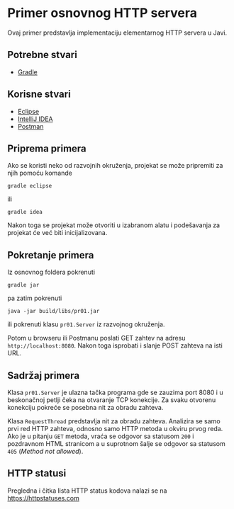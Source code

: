 # Primer osnovnog HTTP servera

Ovaj primer predstavlja implementaciju elementarnog HTTP servera u Javi.

## Potrebne stvari

* [Gradle](https://gradle.org)

## Korisne stvari

* [Eclipse](https://www.eclipse.org)
* [IntelliJ IDEA](https://www.jetbrains.com/idea/)
* [Postman](https://www.getpostman.com)

## Priprema primera

Ako se koristi neko od razvojnih okruženja, projekat se može pripremiti za njih pomoću komande

`gradle eclipse`

ili

`gradle idea`

Nakon toga se projekat može otvoriti u izabranom alatu i podešavanja za projekat će već biti inicijalizovana.

## Pokretanje primera

Iz osnovnog foldera pokrenuti

`gradle jar`

pa zatim pokrenuti

`java -jar build/libs/pr01.jar`

ili pokrenuti klasu `pr01.Server` iz razvojnog okruženja.

Potom u browseru ili Postmanu poslati GET zahtev na adresu `http://localhost:8080`. Nakon toga isprobati i slanje POST
zahteva na isti URL.

## Sadržaj primera

Klasa `pr01.Server` je ulazna tačka programa gde se zauzima port 8080 i u beskonačnoj petlji čeka na otvaranje TCP
konekcije. Za svaku otvorenu konekciju pokreće se posebna nit za obradu zahteva.

Klasa `RequestThread` predstavlja nit za obradu zahteva. Analizira se samo prvi red HTTP zahteva, odnosno samo
HTTP metoda u okviru prvog reda. Ako je u pitanju `GET` metoda, vraća se odgovor sa statusom `200` i pozdravnom HTML
stranicom a u suprotnom šalje se odgovor sa statusom `405` (*Method not allowed*).

## HTTP statusi

Pregledna i čitka lista HTTP status kodova nalazi se na https://httpstatuses.com

